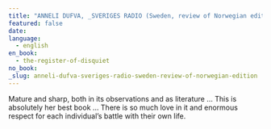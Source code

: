 ```yaml
---
title: "ANNELI DUFVA, _SVERIGES RADIO (Sweden, review of Norwegian edition)_"
featured: false
date:
language:
  - english
en_book:
  - the-register-of-disquiet
no_book:
_slug: anneli-dufva-sveriges-radio-sweden-review-of-norwegian-edition
---
```


Mature and sharp, both in its observations and as literature … This is absolutely her best book … There is so much love in it and enormous respect for each individual’s battle with their own life.

